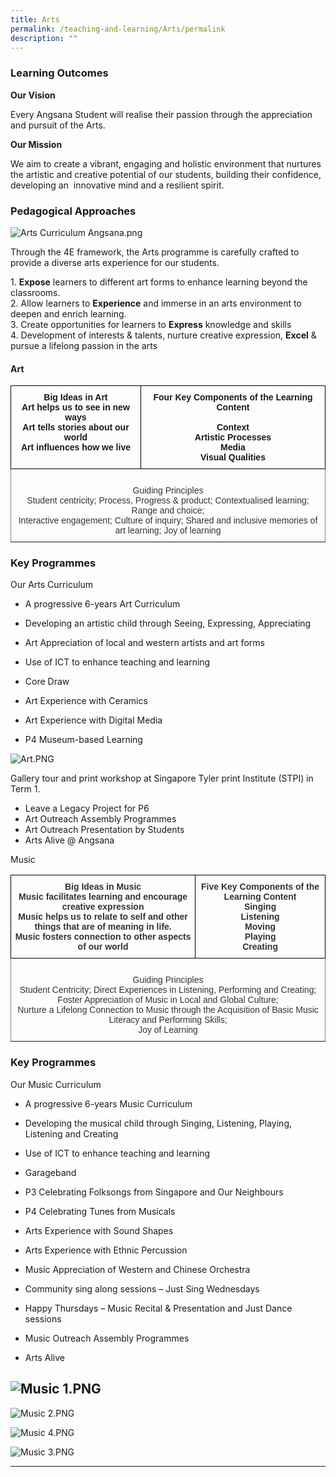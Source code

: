 ```yaml
---
title: Arts
permalink: /teaching-and-learning/Arts/permalink
description: ""
---
```

### Learning Outcomes

**Our Vision**  

Every Angsana Student will realise their passion through the appreciation and pursuit of the Arts.

**Our Mission**

We aim to create a vibrant, engaging and holistic environment that nurtures the artistic and creative potential of our students, building their confidence, developing an  innovative mind and a resilient spirit.


### Pedagogical Approaches

  

![Arts Curriculum Angsana.png](https://angsanapri.moe.edu.sg/qql/slot/u167/academic_programmes/Arts/Arts%20Curriculum%20Angsana.png)

Through the 4E framework, the Arts programme is carefully crafted to provide a diverse arts experience for our students.

1. **Expose** learners to different art forms to enhance learning beyond the classrooms.  
2\. Allow learners to **Experience** and immerse in an arts environment to deepen and enrich learning.  
3\. Create opportunities for learners to **Express** knowledge and skills  
4\. Development of interests & talents, nurture creative expression, **Excel** & pursue a lifelong passion in the arts

#### Art

  

<style type="text/css">
.tg  {border-collapse:collapse;border-spacing:0;}
.tg td{border-color:black;border-style:solid;border-width:1px;font-family:Arial, sans-serif;font-size:14px;
  overflow:hidden;padding:10px 5px;word-break:normal;}
.tg th{border-color:black;border-style:solid;border-width:1px;font-family:Arial, sans-serif;font-size:14px;
  font-weight:normal;overflow:hidden;padding:10px 5px;word-break:normal;}
.tg .tg-amwm{font-weight:bold;text-align:center;vertical-align:top}
.tg .tg-qaub{border-color:inherit;color:#333;text-align:center;vertical-align:top}
</style>
<table class="tg">
<thead>
  <tr>
    <th class="tg-amwm">Big Ideas in Art<br>Art helps us to see in new ways<br>Art tells stories about our world<br>Art influences how we live</th>
    <th class="tg-amwm">Four Key Components of the Learning Content<br><br>Context<br>Artistic Processes<br>Media<br>Visual Qualities</th>
  </tr>
</thead>
<tbody>
  <tr>
    <td class="tg-qaub" colspan="2"><br>Guiding Principles<br>Student centricity; Process, Progress &amp; product; Contextualised learning; Range and choice;<br>Interactive engagement; Culture of inquiry; Shared and inclusive memories of art learning; Joy of learning</td>
  </tr>
</tbody>
</table>

  
### Key Programmes

  

Our Arts Curriculum

*   A progressive 6-years Art Curriculum

*   Developing an artistic child through Seeing, Expressing, Appreciating

*   Art Appreciation of local and western artists and art forms
*   Use of ICT to enhance teaching and learning

*   Core Draw

*   Art Experience with Ceramics
*   Art Experience with Digital Media
*   P4 Museum-based Learning

![Art.PNG](https://angsanapri.moe.edu.sg/qql/slot/u167/academic_programmes/Arts/Art.PNG)  

Gallery tour and print workshop at Singapore Tyler print Institute (STPI) in Term 1.

*   Leave a Legacy Project for P6
*   Art Outreach Assembly Programmes
*   Art Outreach Presentation by Students
*   Arts Alive @ Angsana

  
Music 

<style type="text/css">
.tg  {border-collapse:collapse;border-spacing:0;}
.tg td{border-color:black;border-style:solid;border-width:1px;font-family:Arial, sans-serif;font-size:14px;
  overflow:hidden;padding:10px 5px;word-break:normal;}
.tg th{border-color:black;border-style:solid;border-width:1px;font-family:Arial, sans-serif;font-size:14px;
  font-weight:normal;overflow:hidden;padding:10px 5px;word-break:normal;}
.tg .tg-7n5n{color:#333;font-weight:bold;text-align:center;vertical-align:top}
.tg .tg-qaub{border-color:inherit;color:#333;text-align:center;vertical-align:top}
</style>
<table class="tg">
<thead>
  <tr>
    <th class="tg-7n5n">Big Ideas in Music<br>Music facilitates learning and encourage creative expression<br>Music helps us to relate to self and other things that are of meaning in life.<br>Music fosters connection to other aspects of our world</th>
    <th class="tg-7n5n">Five Key Components of the Learning Content<br>Singing<br>Listening<br>Moving<br>Playing<br>Creating</th>
  </tr>
</thead>
<tbody>
  <tr>
    <td class="tg-qaub" colspan="2"><br>Guiding Principles<br>Student Centricity; Direct Experiences in Listening, Performing and Creating;<br>Foster Appreciation of Music in Local and Global Culture;<br>Nurture a Lifelong Connection to Music through the Acquisition of Basic Music Literacy and Performing Skills;<br>Joy of Learning</td>
  </tr>
</tbody>
</table>

  

### Key Programmes

Our Music Curriculum

*   A progressive 6-years Music Curriculum

*   Developing the musical child through Singing, Listening, Playing, Listening and Creating

*   Use of ICT to enhance teaching and learning

*   Garageband

*   P3 Celebrating Folksongs from Singapore and Our Neighbours
*   P4 Celebrating Tunes from Musicals
*   Arts Experience with Sound Shapes
*   Arts Experience with Ethnic Percussion
*   Music Appreciation of Western and Chinese Orchestra
*   Community sing along sessions – Just Sing Wednesdays  
    
*   Happy Thursdays – Music Recital & Presentation and Just Dance sessions
*   Music Outreach Assembly Programmes
*   Arts Alive

![Music 1.PNG](https://angsanapri.moe.edu.sg/qql/slot/u167/academic_programmes/Arts/Music%201.PNG)
--------------------------------------------------------------------------------------------------

![Music 2.PNG](https://angsanapri.moe.edu.sg/qql/slot/u167/academic_programmes/Arts/Music%202.PNG)

![Music 4.PNG](https://angsanapri.moe.edu.sg/qql/slot/u167/academic_programmes/Arts/Music%204.PNG)

![Music 3.PNG](https://angsanapri.moe.edu.sg/qql/slot/u167/academic_programmes/Arts/Music%203.PNG)


--------------------------------------------------------------------------------------------------------------------------------------------------------------------------------------------------------------------------------------------------------------------------------------------------------------